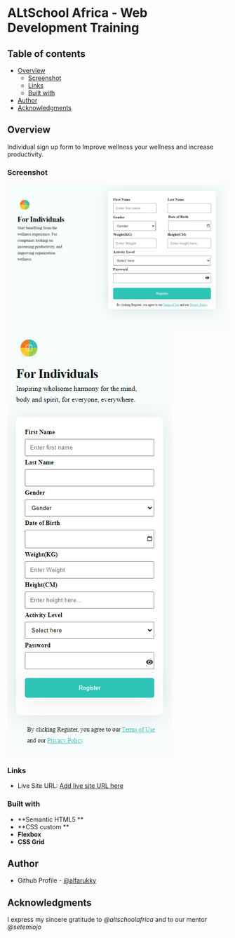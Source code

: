# ALtSchool Africa - Web Development Training

## Table of contents

- [Overview](#overview)
  - [Screenshot](#screenshot)
  - [Links](#links)
  - [Built with](#built-with)
- [Author](#author)
- [Acknowledgments](#acknowledgments)

## Overview

Individual sign up form to Improve wellness your wellness and increase productivity.

### Screenshot

![](./images/screenshot1.png)
![](./images/screenshot2.png)

### Links

- Live Site URL: [Add live site URL here](https://bit.ly/regFom)

### Built with

- **Semantic HTML5 **
- **CSS custom **
- **Flexbox**
- **CSS Grid**

## Author

- Github Profile - [@alfarukky](https://github.com/alfarukky)

## Acknowledgments

I express my sincere gratitude to _@altschoolafrica_ and to our mentor _@setemiojo_
